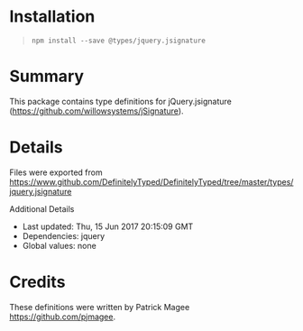 # Installation
> `npm install --save @types/jquery.jsignature`

# Summary
This package contains type definitions for jQuery.jsignature (https://github.com/willowsystems/jSignature).

# Details
Files were exported from https://www.github.com/DefinitelyTyped/DefinitelyTyped/tree/master/types/jquery.jsignature

Additional Details
 * Last updated: Thu, 15 Jun 2017 20:15:09 GMT
 * Dependencies: jquery
 * Global values: none

# Credits
These definitions were written by Patrick Magee <https://github.com/pjmagee>.
